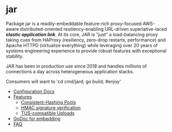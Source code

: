 # jar

Package jar is a readily-embeddable feature-rich proxy-focused AWS-aware
distributed-oriented resiliency-enabling URL-driven superlative-laced
***elastic application link***. At its core, JAR is "just" a load-balancing
proxy taking cues from HAProxy (resiliency, zero-drop restarts, performance)
and Apache HTTPD (virtualize everything) while leveraging over 20 years
of systems engineering experience to provide robust features with exceptional
stability.

JAR has been in production use since 2018 and handles millions of connections a day
across heterogeneous application stacks.

Consumers will want to 'cd cmd/jard; go build; #enjoy'

* [Configuration Docs](docs/Configuration.md)
* [Features](docs/Features.md)
  * [Consistent-Hashing Pools](docs/consistenthashing.md)
  * [HMAC signature verification](docs/hmacsign.md)
  * [TUS-compatible Uploads](docs/tus.md)
* [GoDoc for embedding](docs/godoc.md)
* [FAQ](docs/FAQ.md)
